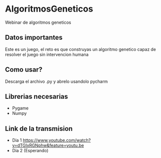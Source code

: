 # AlgoritmosGeneticos
Webinar de algoritmos geneticos

## Datos importantes
Este es un juego, el reto es que construyas un algoritmo genetico capaz de resolver el juego sin intervencion humana

## Como usar?
Descarga el archivo .py y abrelo usandolo pycharm

## Librerias necesarias 
- Pygame
- Numpy

## Link de la transmision
- Dia 1 https://www.youtube.com/watch?v=dTGIxRGNphw&feature=youtu.be
- Dia 2 (Esperando)
